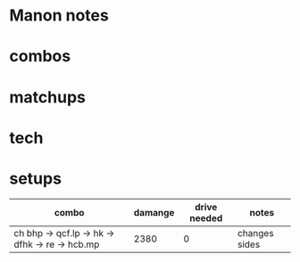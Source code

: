 # Manon notes 

# combos

# matchups

# tech 

# setups

|combo                                          | damange | drive needed | notes        |
|-----------------------------------------------|---------|--------------|--------------|
|ch bhp -> qcf.lp -> hk -> dfhk -> re -> hcb.mp | 2380    |     0        | changes sides|
